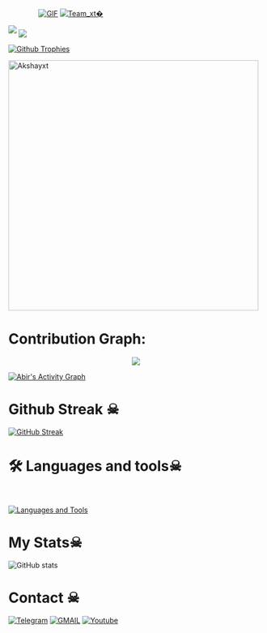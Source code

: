  ㅤ ㅤ ㅤㅤ[![GIF](https://github.com/Akshayxt/Akshayxt/blob/main/Akshayxt.gif)](https://github.com/akshayxt)
   [![Team_xt�](https://github-stats-alpha.vercel.app/api?username=Akshayxt "Akshayxt")](https://github-stats-alpha.vercel.app/api?username=Akshayxt "Akshayxt")
                                                          
  
<img src="https://readme-typing-svg.herokuapp.com?color=00FF00&width=420&lines=🌿𝐓𝐄𝐀𝐌+XT+🌱">


<!--
**Akshayxt/Akshayxt** is a ✨ _special_ ✨ repository because its `README.md` (this file) appears on your GitHub profile.



<p align="center">
    <b>ᴠɪsɪᴛᴏʀs</b><br>
 -->    <img align="middle" src="https://profile-counter.glitch.me/Akshayxt/count.svg" />
</p>
<!---
Akshayxt/Akshayxt is a ✨ special ✨ repository because its `README.md` (this file) appears on your GitHub profile.
You can click the Preview link to take a look at your changes.
--->


  [![Github Trophies](https://github-profile-trophy.vercel.app/?username=Akshayxt&theme=transparent&no-bg=true&margin-w=15&margin-h=10&row=1&column=6&count_private=true)](https://github.com/akshayxt?achievement=quickdraw&tab=achievements)
  

<p><img width="494" align="center" src="https://github-readme-stats.vercel.app/api/top-langs?username=Akshayxt&show_icons=true&locale=en&layout=compact" alt="Akshayxt" /></p>

# Contribution Graph:


<p align="center">
  <a href="https://github.com/Akshayxt">
    <img src="https://github-readme-streak-stats.herokuapp.com/?user=Akshayxt#version3"/>
  </a>
</p>
<a href="https://github.com/Akshayxt"><img alt="Abir's Activity Graph" src="https://ghactivity.mrayush.me/graph?username=Akshayxt&bg_color=1F222E&color=F8D866&line=F85D7F&point=FFFFFF&hide_border=true" /></a>



# Github Streak ☠︎︎

  [![GitHub Streak](https://streak-stats.demolab.com?user=Akshayxt&theme=radical&border_radius=5&date_format=j%20M%5B%20Y%5D&fire=FF8100)](https://Akshayxt.me)

# 🛠️ Languages and tools☠︎︎
</br>

[![Languages and Tools](https://skillicons.dev/icons?i=androidstudio,bash,vscode,docker,git,github,linux,heroku,arduino,redis,mongodb,java,html,py,c,ts,js,deno,flutter,fastapi&perline=10)](https://Akshayxt.me)



# My Stats☠︎︎
![ GitHub stats](https://github-readme-stats.vercel.app/api?username=Akshayxt&show_icons=true&theme=radical)

# Contact ☠︎︎
<a href="https://t.me/akshay_xt"><img title="Telegram" src="https://img.shields.io/badge/Telegram-%23000000.svg?&style=for-the-badge&logo=telegram&logoColor=61DAFB"></a>
<a href="https://mail.google.com/mail/?view=cm&fs=1&to=akshaygangwar.xt@gmail.com"><img title="GMAIL" src="https://img.shields.io/badge/Gmail-D14836?style=for-the-badge&logo=gmail&logoColor=white"></a>
<a href="https://youtube.com/akshayxt"><img title="Youtube" src="https://img.shields.io/badge/youtube-%230077B5.svg?&style=for-the-badge&logo=youtube&logoColor=white"></a>

